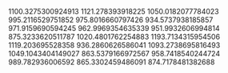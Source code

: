 1100.3275300924913
1121.278393918225
1050.0182077784023
995.2116529751852
975.8016660797426
934.5737938185857
971.9159690594245
962.9969354635339
951.9932606994814
875.3233620511787
1020.4801762254883
1193.7134315954506
1119.203695528358
936.2860626586041
1093.2738695816493
1049.1043404149027
863.5379166972567
958.7418540244724
989.782936006592
865.3302459486091
874.7178481382688